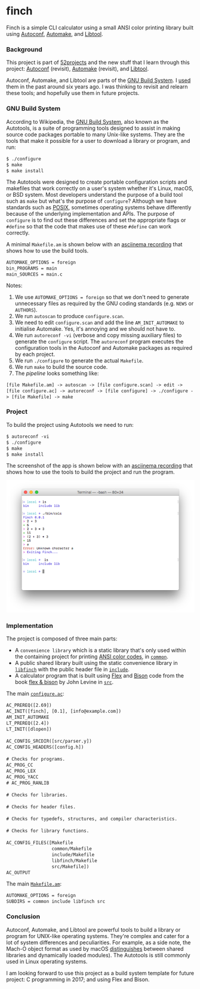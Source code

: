# finch

Finch is a simple CLI calculator using a small ANSI color printing library built using [Autoconf](https://www.gnu.org/software/autoconf/autoconf.html), [Automake](https://www.gnu.org/software/automake/), and [Libtool](https://www.gnu.org/software/libtool/).

### Background

This project is part of [52projects](https://donny.github.io/52projects/) and the new stuff that I learn through this project: [Autoconf](https://www.gnu.org/software/autoconf/autoconf.html) (revisit), [Automake](https://www.gnu.org/software/automake/) (revisit), and [Libtool](https://www.gnu.org/software/libtool/).

Autoconf, Automake, and Libtool are parts of the [GNU Build System](https://en.wikipedia.org/wiki/GNU_Build_System). I [used](https://github.com/donny/c-template) them in the past around six years ago. I was thinking to revisit and relearn these tools; and hopefully use them in future projects.

### GNU Build System

According to Wikipedia, the [GNU Build System](https://en.wikipedia.org/wiki/GNU_Build_System), also known as the Autotools, is a suite of programming tools designed to assist in making source code packages portable to many Unix-like systems. They are the tools that make it possible for a user to download a library or program, and run:

```shell
$ ./configure
$ make
$ make install
```

The Autotools were designed to create portable configuration scripts and makefiles that work correctly on a user's system whether it's Linux, macOS, or BSD system. Most developers understand the purpose of a build tool such as `make` but what's the purpose of `configure`? Although we have standards such as [POSIX](https://en.wikipedia.org/wiki/POSIX), sometimes operating systems behave differently because of the underlying implementation and APIs. The purpose of `configure` is to find out these differences and set the appropriate flags or `#define` so that the code that makes use of these `#define` can work correctly.

A minimal `Makefile.am` is shown below with an [asciinema recording](https://asciinema.org/a/8tsea18bfgq5j93iiazcn5a82) that shows how to use the build tools.

```
AUTOMAKE_OPTIONS = foreign
bin_PROGRAMS = main
main_SOURCES = main.c
```

Notes:

1. We use `AUTOMAKE_OPTIONS = foreign` so that we don't need to generate unnecessary files as required by the GNU coding standards (e.g. `NEWS` or `AUTHORS`).
2. We run `autoscan` to produce `configure.scan`.
3. We need to edit `configure.scan` and add the line `AM_INIT_AUTOMAKE` to initialise Automake. Yes, it's annoying and we should not have to.
4. We run `autoreconf -vi` (verbose and copy missing auxiliary files) to generate the `configure` script. The `autoreconf` program executes the configuration tools in the Autoconf and Automake packages as required by each project.
5. We run `./configure` to generate the actual `Makefile`.
6. We run `make` to build the source code.
7. The *pipeline* looks something like:

```
[file Makefile.am] -> autoscan -> [file configure.scan] -> edit -> [file configure.ac] -> autoreconf -> [file configure] -> ./configure -> [file Makefile] -> make
```

### Project

To build the project using Autotools we need to run:

```shell
$ autoreconf -vi
$ ./configure
$ make
$ make install
```

The screenshot of the app is shown below with an [asciinema recording](https://asciinema.org/a/eyrmftempszz5ad9n721kde4r) that shows how to use the tools to build the project and run the program.

![Screenshot](https://raw.githubusercontent.com/donny/finch/master/screenshot.png)

### Implementation

The project is composed of three main parts:

- A `convenience library` which is a static library that's only used within the containing project for printing [ANSI color codes](http://pueblo.sourceforge.net/doc/manual/ansi_color_codes.html), in [`common`](https://github.com/donny/finch/blob/master/common).
- A public shared library built using the static convenience library in [`libfinch`](https://github.com/donny/finch/blob/master/libfinch) with the public header file in [`include`](https://github.com/donny/finch/blob/master/include).
- A calculator program that is built using [Flex](https://en.wikipedia.org/wiki/Flex_(lexical_analyser_generator)) and [Bison](https://en.wikipedia.org/wiki/GNU_bison) code from the book [flex & bison](http://shop.oreilly.com/product/9780596155988.do) by John Levine in [`src`](https://github.com/donny/finch/blob/master/src).

The main [`configure.ac`](https://github.com/donny/finch/blob/master/configure.ac):

```autoconf
AC_PREREQ([2.69])
AC_INIT([finch], [0.1], [info@example.com])
AM_INIT_AUTOMAKE
LT_PREREQ([2.4])
LT_INIT([dlopen])

AC_CONFIG_SRCDIR([src/parser.y])
AC_CONFIG_HEADERS([config.h])

# Checks for programs.
AC_PROG_CC
AC_PROG_LEX
AC_PROG_YACC
# AC_PROG_RANLIB

# Checks for libraries.

# Checks for header files.

# Checks for typedefs, structures, and compiler characteristics.

# Checks for library functions.

AC_CONFIG_FILES([Makefile
                 common/Makefile
                 include/Makefile
                 libfinch/Makefile
                 src/Makefile])
AC_OUTPUT
```

The main [`Makefile.am`](https://github.com/donny/finch/blob/master/Makefile.am):

```make
AUTOMAKE_OPTIONS = foreign
SUBDIRS = common include libfinch src
```

### Conclusion

Autoconf, Automake, and Libtool are powerful tools to build a library or program for UNIX-like operating systems. They're complex and cater for a lot of system differences and peculiarities. For example, as a side note, the Mach-O object format as used by macOS [distinguishes](http://stackoverflow.com/questions/2339679/what-are-the-differences-between-so-and-dylib-on-osx) between shared libraries and dynamically loaded modules). The Autotools is still commonly used in Linux operating systems.

I am looking forward to use this project as a build system template for future project: C programming in 2017; and using Flex and Bison.
